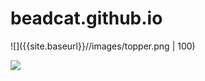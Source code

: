 # beadcat.github.io
![]({{site.baseurl}}//images/topper.png | 100)

<img src="https://github.com/favicon.ico">
